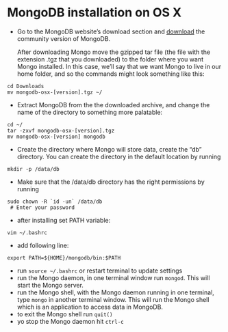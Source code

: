 # MongoDB installation on OS X
  * Go to the MongoDB website’s download section and [download](https://www.mongodb.com/download-center#community) the community version of MongoDB.
  
    After downloading Mongo move the gzipped tar file (the file with the extension .tgz that you downloaded) to the folder where you want Mongo installed. In this case, we’ll say that we want Mongo to live in our home folder, and so the commands might look something like this:
   ```
   cd Downloads
   mv mongodb-osx-[version].tgz ~/
  ```
  * Extract MongoDB from the the downloaded archive, and change the name of the directory to something more palatable:
  
  ```
  cd ~/
  tar -zxvf mongodb-osx-[version].tgz
  mv mongodb-osx-[version] mongodb
  ```
  * Create the directory where Mongo will store data, create the “db” directory. You can create the directory in the default location by running
  
  ```
  mkdir -p /data/db
  ```
  
  * Make sure that the /data/db directory has the right permissions by running
    
  ```
  sudo chown -R `id -un` /data/db
   # Enter your password
   ```
   
  * after installing set PATH variable:
    
  ```
  vim ~/.bashrc
  ```
    
  * add following line:
    
  ```
  export PATH=${HOME}/mongodb/bin:$PATH
  ```
  
  * run `source ~/.bashrc` or restart terminal to update settings
  * run the Mongo daemon, in one terminal window run `mongod`. This will start the Mongo server.
  * run the Mongo shell, with the Mongo daemon running in one terminal, type `mongo` in another terminal window. This will run the Mongo shell which is an application to access data in MongoDB.
  * to exit the Mongo shell run `quit()`
  * yo stop the Mongo daemon hit `ctrl-c`